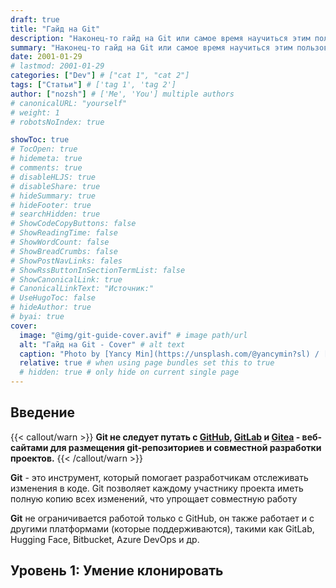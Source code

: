 ```yaml
---
draft: true
title: "Гайд на Git"
description: "Наконец-то гайд на Git или самое время научиться этим пользоваться."
summary: "Наконец-то гайд на Git или самое время научиться этим пользоваться."
date: 2001-01-29
# lastmod: 2001-01-29
categories: ["Dev"] # ["cat 1", "cat 2"]
tags: ["Статьи"] # ['tag 1', 'tag 2']
author: ["nozsh"] # ['Me', 'You'] multiple authors
# canonicalURL: "yourself"
# weight: 1
# robotsNoIndex: true

showToc: true
# TocOpen: true
# hidemeta: true
# comments: true
# disableHLJS: true
# disableShare: true
# hideSummary: true
# hideFooter: true
# searchHidden: true
# ShowCodeCopyButtons: false
# ShowReadingTime: false
# ShowWordCount: false
# ShowBreadCrumbs: false
# ShowPostNavLinks: fales
# ShowRssButtonInSectionTermList: false
# ShowCanonicalLink: true
# CanonicalLinkText: "Источник:"
# UseHugoToc: false
# hideAuthor: true
# byai: true
cover:
  image: "@img/git-guide-cover.avif" # image path/url
  alt: "Гайд на Git - Cover" # alt text
  caption: "Photo by [Yancy Min](https://unsplash.com/@yancymin?sl) / [Unsplash](https://unsplash.com/?sl)" # display caption under cover
  relative: true # when using page bundles set this to true
  # hidden: true # only hide on current single page
---
```


## Введение

{{< callout/warn >}}
**Git не следует путать с [GitHub](https://ru.wikipedia.org/wiki/GitHub?sl), [GitLab](https://ru.wikipedia.org/wiki/GitLab?sl) и [Gitea](https://ru.wikipedia.org/wiki/Gitea?sl) - веб-сайтами для размещения git-репозиториев и совместной разработки проектов.**
{{< /callout/warn >}}

**Git** - это инструмент, который помогает разработчикам отслеживать изменения в коде. Git позволяет каждому участнику проекта иметь полную копию всех изменений, что упрощает совместную работу

**Git** не ограничивается работой только с GitHub, он также работает и с другими платформами (которые поддерживаются), такими как GitLab, Hugging Face, Bitbucket, Azure DevOps и др.

## Уровень 1: Умение клонировать
